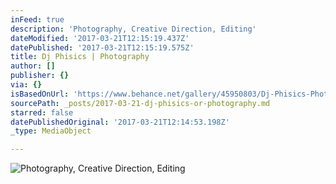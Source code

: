 ```yaml
---
inFeed: true
description: 'Photography, Creative Direction, Editing'
dateModified: '2017-03-21T12:15:19.437Z'
datePublished: '2017-03-21T12:15:19.575Z'
title: Dj Phisics | Photography
author: []
publisher: {}
via: {}
isBasedOnUrl: 'https://www.behance.net/gallery/45950803/Dj-Phisics-Photography'
sourcePath: _posts/2017-03-21-dj-phisics-or-photography.md
starred: false
datePublishedOriginal: '2017-03-21T12:14:53.198Z'
_type: MediaObject

---
```

![Photography, Creative Direction, Editing](https://the-grid-user-content.s3-us-west-2.amazonaws.com/2f06559d-1728-4e02-817f-68608f61d7c2.png)